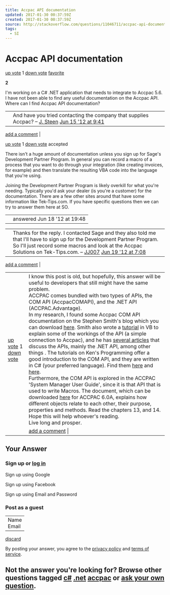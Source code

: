 ```yaml
---
title: Accpac API documentation
updated: 2017-01-30 00:37:59Z
created: 2017-01-30 00:37:59Z
source: http://stackoverflow.com/questions/11046711/accpac-api-documentation
tags:
  - SI
---
```


# Accpac API documentation

 [up vote]() 1 [down vote]()  [favorite](http://stackoverflow.com/questions/11046711/accpac-api-documentation#)

**2**

I'm working on a C# .NET application that needs to integrate to Accpac 5.6. I have not been able to find any useful documentation on the Accpac API. Where can I find Accpac API documentation?

|     |     |
| --- | --- |
|     | And have you tried contacting the company that supplies Accpac? – [J. Steen](http://stackoverflow.com/users/64976/j-steen)  [Jun 15 '12 at 9:41](http://stackoverflow.com/questions/11046711/accpac-api-documentation#comment14452219_11046711) |

 [add a comment]() |

 [up vote]() 1 [down vote]() accepted

There isn't a huge amount of documentation unless you sign up for Sage's Development Partner Program. In general you can record a macro of a process that you want to do through your integration (like creating invoices, for example) and then translate the resulting VBA code into the language that you're using.

Joining the Development Partner Program is likely overkill for what you're needing. Typically you'd ask your dealer (is you're a customer) for the documentation. There are a few other sites around that have some information like Tek-Tips.com. If you have specific questions then we can try to answer them here at SO.

|     |     |
| --- | --- |
|     | answered Jun 18 '12 at 19:48 |

|     |     |
| --- | --- |
|     | Thanks for the reply. I contacted Sage and they also told me that I'll have to sign up for the Development Partner Program. So I'll just record some macros and look at the Accpac Solutions on Tek-Tips.com. – [JJ007](http://stackoverflow.com/users/1456062/jj007)  [Jun 19 '12 at 7:08](http://stackoverflow.com/questions/11046711/accpac-api-documentation#comment14530480_11089983) |

 [add a comment]() |

|     |     |
| --- | --- |
|  [up vote]() 1 [down vote]() | I know this post is old, but hopefully, this answer will be useful to developers that still might have the same problem.<br>ACCPAC comes bundled with two types of APIs, the COM API (AccpacCOMAPI), and the .NET API (ACCPAC.Advantage).<br>In my research, I found some Accpac COM API documentation on the Stephen Smith's blog which you can download [here](https://docs.google.com/file/d/0B3d1md_6mdBRU3NoaWcyWDlIRkk/edit?pli=1). Smith also wrote a [tutorial](https://smist08.wordpress.com/2012/12/15/opening-sage-300-erp-sessions/) in VB to explain some of the workings of the API (a simple connection to Accpac), and he has [several articles](https://smist08.wordpress.com/sage-300-erp-articles/) that discuss the APIs, mainly the .NET API, among other things . The tutorials on Ken's Programming offer a good introduction to the COM API, and they are written in C# (your preferred language). Find them [here](http://startingdotneprogramming.blogspot.com/2013/12/getting-started-with-accpac-programming.html) and [here](http://startingdotneprogramming.blogspot.com/2014/01/working-with-views-in-sage-300-erp.html).<br>Furthermore, the COM API is explored in the ACCPAC 'System Manager User Guide', since it is that API that is used to write Macros. The document, which can be downloaded [here](https://partners.sagenorthamerica.com/irj/go/km/docs/sageKM/Sage%20Accpac%20ERP/Ungated%20Customers/Browsable/Product%20Documentation/Sage%20Accpac%20ERP%205.5%20Documentation/System_Manager_55/Sage%20Accpac%20SM%20User%20Guide.pdf) for ACCPAC 6.0A, explains how different objects relate to each other, their purpose, properties and methods. Read the chapters 13, and 14.<br>Hope this will help whoever's reading.<br>Live long and prosper. |
|     |  [add a comment]() \| |

## Your Answer

### Sign up or [log in](http://stackoverflow.com/users/login?ssrc=question_page&returnurl=http%3a%2f%2fstackoverflow.com%2fquestions%2f11046711%2faccpac-api-documentation%23new-answer)

Sign up using Google

Sign up using Facebook

Sign up using Email and Password

### Post as a guest

|     |
| --- |
|  Name<br> Email |

[discard](http://stackoverflow.com/questions/11046711/accpac-api-documentation#)

By posting your answer, you agree to the [privacy policy](http://stackexchange.com/legal/privacy-policy) and [terms of service](http://stackexchange.com/legal/terms-of-service).

## Not the answer you're looking for?	Browse other questions tagged [c#](http://stackoverflow.com/questions/tagged/c%23)  [.net](http://stackoverflow.com/questions/tagged/.net)  [accpac](http://stackoverflow.com/questions/tagged/accpac) or [ask your own question](http://stackoverflow.com/questions/ask).
